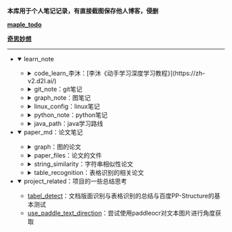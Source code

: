 **本库用于个人笔记记录，有直接截图保存他人博客，侵删**

**[maple_todo](./todo.md)**

**[奇思妙想](./thinking.md)**

<hr>

- <details open><summary>learn_note</summary>
  
  - <details><summary>code_learn_李沐：[李沐《动手学习深度学习教程》](https://zh-v2.d2l.ai/)</summary>
  
    - [d2l-zh-pytorch](./learn_note/code_learn_李沐/d2l-zh-pytorch.pdf)：pdf文档
    - [1.符号](./learn_note/code_learn_李沐/1.符号.md)：涉及的符号表示
  
    </details>

  - <details><summary>git_note：git笔记</summary>
    
    - [git_basic](./learn_note/git_note/git_basic.md)：git的一些基本使用
    
    </details>
  - <details><summary>graph_note：图笔记</summary>
    
    - [graph_embedding](./learn_note/graph_note/2_graph_embedding.md)：deepwalk,line,struc2vec,node2vec,SNDE
    - [graph_neural_network](./learn_note/graph_note/3_graph_neural_network.md)：GCN,GAT,GraphSAGE
    - [gnn_review](./learn_note/graph_note/gnn_review.md)：关于gnn的综述

    </details>

  - <details><summary>linux_config：linux笔记</summary>
  
    - [nginx_basic](./learn_note/linux_config/nginx_basic.md)：将静态文件部署到ngnix
    - [shadowsocks-config](./learn_note/linux_config/shadowsocks-config.md)：实验室翻墙配置，针对linux系统
  
    </details>

  - <details><summary>python_note：python笔记</summary>

    - [命令行参数](./learn_note/python_note/命令行参数.md)：TensorFlow tf.app以及python的argparse
    - [django_basic](./learn_note/python_note/django_basic.md)：django的基本使用
    - [flask_basic](./learn_note/python_note/flask_basic.md)：flask前后端分离的基本使用
    - [scipy_sparse](./learn_note/python_note/scipy_sparse库.md)：矩阵压缩库

    </details>
  
  - <details><summary>java_path：java学习路线</summary>
  
    - [java_path_xmind](./learn_note/java_path/鱼皮%20-%20Java%20学习路线导图.xmind)：程序员鱼皮java学习路径
    - [1 basic](./learn_note/java_path/1%20basic.md)：java的一些基础语法增强

    </details>
  
  </details>

- <details open><summary>paper_md：论文笔记</summary>
  
  - <details><summary>graph：图的论文</summary>

    - [gnn综述.pdf](./paper_md/graph/gnn_review.pdf)
    - [gnnPPT.pdf](./paper_md/graph/GNN-basic-powerpoint.pdf)：B站上的GNN学习ppt

    </details>

  - <details><summary>paper_files：论文的文件</summary>
    - String_similarity
      - cobs-refs
        - [bloofi.pdf](./paper_md/paper_files/string_similarity/cobs-refs/bloofi.pdf)
        - [k-mer_review.pdf](./paper_md/paper_files/string_similarity/cobs-refs/k-mer_review.pdf)
        - [k-mer_review_Supplemental.pdf](paper_md/paper_files/string_similarity/cobs-refs/k-mer_Supplemental.pdf)
      - [cobs.pdf](paper_md/paper_files/string_similarity/cobs.pdf)
    - table_recognition
      - [EDD.pdf](./paper_md/paper_files/table_recognition/EDD.pdfD)
  
    </details>

  - <details><summary>string_similarity：字符串相似性论文</summary>
    - cobs-refs
      - [bloofi](./paper_md/string_similarity/cobs-refs/bloofi.md)
    - [cobs](./paper_md/string_similarity/cobs.md)
  
    </details>

  - <details><summary>table_recognition：表格识别的相关论文</summary>
    - [EDD](./paper_md/table_recognition/EDD.md)
    </details>
  </details>
  
- <details open><summary>project_related：项目的一些总结思考</summary>

  - [tabel_detect](./project_related/table_detect.md)：文档版面识别与表格识别的总结与百度PP-Structure的基本测试
  - [use_paddle_text_direction](./project_related/use_paddle_text_direction.md)：尝试使用paddleocr对文本图片进行角度获取

 </details>

